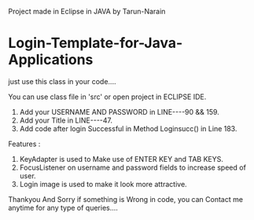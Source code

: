 Project made in Eclipse in JAVA by Tarun-Narain

# Login-Template-for-Java-Applications
just use this class in your code....

You can use class file in 'src' or open project in ECLIPSE IDE. 

1. Add your USERNAME AND PASSWORD in LINE----90 && 159.
2. Add your Title in LINE----47.
3. Add code after login Successful in Method Loginsucc() in Line 183.


Features :
1. KeyAdapter is used to Make use of ENTER KEY and TAB KEYS.
2. FocusListener on username and password fields to increase speed of user.
4. Login image is used to make it look more attractive.


Thankyou And Sorry if something is Wrong in code, you can Contact me anytime for any type of queries....
